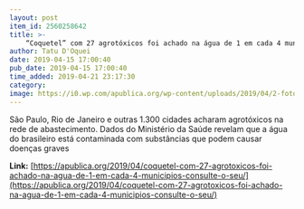 ```yaml
---
layout: post
item_id: 2560258642
title: >-
    “Coquetel” com 27 agrotóxicos foi achado na água de 1 em cada 4 municípios – consulte o seu
author: Tatu D'Oquei
date: 2019-04-15 17:00:40
pub_date: 2019-04-15 17:00:40
time_added: 2019-04-21 23:17:30
category: 
image: https://i0.wp.com/apublica.org/wp-content/uploads/2019/04/2-fotoshutterstock.jpg?fit=800%2C450&ssl=1
---
```


São Paulo, Rio de Janeiro e outras 1.300 cidades acharam agrotóxicos na rede de abastecimento. Dados do Ministério da Saúde revelam que a água do brasileiro está contaminada com substâncias que podem causar doenças graves

**Link:** [https://apublica.org/2019/04/coquetel-com-27-agrotoxicos-foi-achado-na-agua-de-1-em-cada-4-municipios-consulte-o-seu/](https://apublica.org/2019/04/coquetel-com-27-agrotoxicos-foi-achado-na-agua-de-1-em-cada-4-municipios-consulte-o-seu/)

